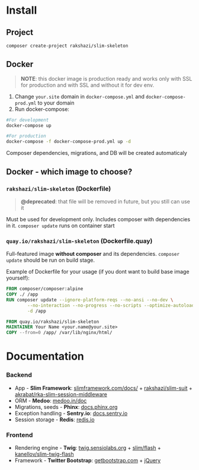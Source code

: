 # Install

## Project

```bash
composer create-project rakshazi/slim-skeleton
```

## Docker

> **NOTE**: this docker image is production ready and works only with SSL for production and with SSL and without it for dev env.

1. Change `your.site` domain in `docker-compose.yml` and `docker-compose-prod.yml` to your domain
4. Run docker-compose:

```bash
#For development
docker-compose up

#For production
docker-compose -f docker-compose-prod.yml up -d
```

Composer dependencies, migrations, and DB will be created automaticaly

## Docker - which image to choose?

### `rakshazi/slim-skeleton` (Dockerfile)

> **@deprecated**: that file will be removed in future, but you still can use it

Must be used for development only. Includes composer with dependencies in it. `composer update` runs on container start

### `quay.io/rakshazi/slim-skeleton` (Dockerfile.quay)

Full-featured image **without composer** and its dependencies. `composer update` should be run on build stage.

Example of Dockerfile for your usage (if you dont want to build base image yourself):

```Dockerfile
FROM composer/composer:alpine
COPY ./ /app
RUN composer update --ignore-platform-reqs --no-ansi --no-dev \
        --no-interaction --no-progress --no-scripts --optimize-autoloader \
        -d /app

FROM quay.io/rakshazi/slim-skeleton
MAINTAINER Your Name <your.name@your.site>
COPY --from=0 /app/ /var/lib/nginx/html/
```

# Documentation

### Backend

* App - **Slim Framework**: [slimframework.com/docs/](https://www.slimframework.com/docs/) + [rakshazi/slim-suit](https://github.com/rakshazi/slim-suit) + [akrabat/rka-slim-session-middleware](https://github.com/akrabat/rka-slim-session-middleware)
* ORM - **Medoo**: [medoo.in/doc](https://medoo.in/doc)
* Migrations, seeds - **Phinx**: [docs.phinx.org](http://docs.phinx.org/en/latest/)
* Exception handling - **Sentry.io**: [docs.sentry.io](https://docs.sentry.io)
* Session storage - **Redis**: [redis.io](https://redis.io)

### Frontend
* Rendering engine - **Twig**: [twig.sensiolabs.org](https://twig.sensiolabs.org/) + [slim/flash](https://github.com/slimphp/Slim-Flash) + [kanellov/slim-twig-flash](https://github.com/kanellov/slim-twig-flash)
* Framework - **Twitter Bootstrap**: [getbootstrap.com](https://getbootstrap.com/getting-started/) + [jQuery](https://jquery.com)
